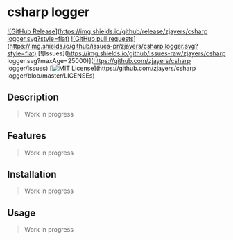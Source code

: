 # csharp logger
[![GitHub Release](https://img.shields.io/github/release/zjayers/csharp logger.svg?style=flat)]()
[![GitHub pull requests](https://img.shields.io/github/issues-pr/zjayers/csharp logger.svg?style=flat)]()
[![Issues](https://img.shields.io/github/issues-raw/zjayers/csharp logger.svg?maxAge=25000)](https://github.com/zjayers/csharp logger/issues)
[![MIT License](https://img.shields.io/apm/l/atomic-ui.svg?)](https://github.com/zjayers/csharp logger/blob/master/LICENSEs)
## Description
> Work in progress
## Features
> Work in progress
## Installation
> Work in progress
## Usage
> Work in progress